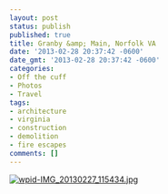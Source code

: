 ```yaml
---
layout: post
status: publish
published: true
title: Granby &amp; Main, Norfolk VA
date: '2013-02-28 20:37:42 -0600'
date_gmt: '2013-02-28 20:37:42 -0600'
categories:
- Off the cuff
- Photos
- Travel
tags:
- architecture
- virginia
- construction
- demolition
- fire escapes
comments: []
---
```


<a href="{{ site.dropbox_path }}/large/posts/misc/wpid-IMG_20130227_115434.jpg"><img class="alignnone size-full wp-image-752" alt="wpid-IMG_20130227_115434.jpg" src="{{ site.dropbox_path }}/thumbs/posts/misc/wpid-IMG_20130227_115434.jpg"   /></a>

